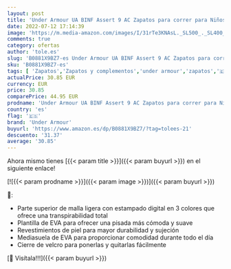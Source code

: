 ```yaml
---
layout: post
title: 'Under Armour UA BINF Assert 9 AC Zapatos para correr para Niños  Negro  Black / White / White   23.5 EU'
date: 2022-07-12 17:14:39
image: 'https://m.media-amazon.com/images/I/31rTe3KNAsL._SL500_._SL400_.jpg'
comments: true
category: ofertas
author: 'tole.es'
slug: 'B0881X9BZ7-es Under Armour UA BINF Assert 9 AC Zapatos para correr para...'
sku: 'B0881X9BZ7-es'
tags: [ 'Zapatos','Zapatos y complementos','under armour','zapatos','🇪🇸', ]
actualPrice: 30.85 EUR
currency: EUR
price: 30.85
comparePrice: 44.95 EUR
prodname: 'Under Armour UA BINF Assert 9 AC Zapatos para correr para Niños  Negro  Black / White / White   23.5 EU'
country: 'es'
flag: '🇪🇸'
brand: 'Under Armour'
buyurl: 'https://www.amazon.es/dp/B0881X9BZ7/?tag=tolees-21'
descuento: '31.37'
average: '30.85'
---
```


Ahora mismo tienes [{{< param title >}}]({{< param buyurl >}}) en el siguiente enlace!

[![{{< param prodname >}}]({{< param image >}})]({{< param buyurl >}})

🔎:

- Parte superior de malla ligera con estampado digital en 3 colores que ofrece una transpirabilidad total
- Plantilla de EVA para ofrecer una pisada más cómoda y suave
- Revestimientos de piel para mayor durabilidad y sujeción
- Mediasuela de EVA para proporcionar comodidad durante todo el día
- Cierre de velcro para ponerlas y quitarlas fácilmente

[🛒 Visítala!!!]({{< param buyurl >}})
